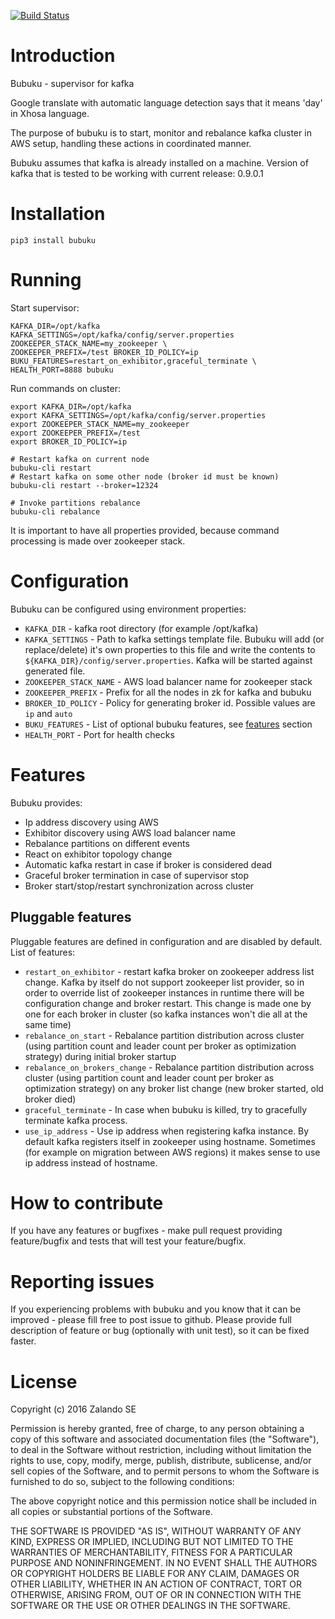 [![Build Status](https://travis-ci.org/zalando-incubator/bubuku.svg)](https://travis-ci.org/zalando-incubator/bubuku)
# Introduction

Bubuku - supervisor for kafka


Google translate with automatic language detection says that it means 'day' in
Xhosa language.


The purpose of bubuku is to start, monitor and rebalance kafka cluster in AWS setup, handling these actions in 
coordinated manner.
 
Bubuku assumes that kafka is already installed on a machine. Version of kafka that is tested to be working
with current release: 0.9.0.1

# Installation
```
pip3 install bubuku
```

# Running
Start supervisor:
```
KAFKA_DIR=/opt/kafka KAFKA_SETTINGS=/opt/kafka/config/server.properties ZOOKEEPER_STACK_NAME=my_zookeeper \
ZOOKEEPER_PREFIX=/test BROKER_ID_POLICY=ip BUKU_FEATURES=restart_on_exhibitor,graceful_terminate \
HEALTH_PORT=8888 bubuku 
```
Run commands on cluster:
```
export KAFKA_DIR=/opt/kafka
export KAFKA_SETTINGS=/opt/kafka/config/server.properties 
export ZOOKEEPER_STACK_NAME=my_zookeeper 
export ZOOKEEPER_PREFIX=/test 
export BROKER_ID_POLICY=ip

# Restart kafka on current node
bubuku-cli restart
# Restart kafka on some other node (broker id must be known)
bubuku-cli restart --broker=12324

# Invoke partitions rebalance
bubuku-cli rebalance
```
It is important to have all properties provided, because command processing is made over zookeeper stack. 

# Configuration

Bubuku can be configured using environment properties:

 - `KAFKA_DIR` - kafka root directory (for example /opt/kafka) 
 - `KAFKA_SETTINGS` - Path to kafka settings template file. Bubuku will add (or replace/delete) it's own 
 properties to this file and write the contents to `${KAFKA_DIR}/config/server.properties`. Kafka will be started 
  against generated file.
 - `ZOOKEEPER_STACK_NAME` - AWS load balancer name for zookeeper stack
 - `ZOOKEEPER_PREFIX` - Prefix for all the nodes in zk for kafka and bubuku
 - `BROKER_ID_POLICY` - Policy for generating broker id. Possible values are `ip` and `auto`
 - `BUKU_FEATURES` - List of optional bubuku features, see [features](#features) section
 - `HEALTH_PORT` - Port for health checks
 
# Features #

Bubuku provides:
    
 - Ip address discovery using AWS
 - Exhibitor discovery using AWS load balancer name
 - Rebalance partitions on different events
 - React on exhibitor topology change
 - Automatic kafka restart in case if broker is considered dead
 - Graceful broker termination in case of supervisor stop
 - Broker start/stop/restart synchronization across cluster
 
## <a name="features"></a> Pluggable features
Pluggable features are defined in configuration and are disabled by default. List of features:
 
 - `restart_on_exhibitor` - restart kafka broker on zookeeper address list change. Kafka by itself do not support
 zookeeper list provider, so in order to override list of zookeeper instances in runtime there will be configuration
 change and broker restart. This change is made one by one for each broker in cluster (so kafka instances won't die
 all at the same time)
 - `rebalance_on_start` - Rebalance partition distribution across cluster (using partition count and leader count
 per broker as optimization strategy) during initial broker startup
 - `rebalance_on_brokers_change` - Rebalance partition distribution across cluster (using partition count and leader 
 count per broker as optimization strategy) on any broker list change (new broker started, old broker died)
 - `graceful_terminate` - In case when bubuku is killed, try to gracefully terminate kafka process.
 - `use_ip_address` - Use ip address when registering kafka instance. By default kafka registers itself in 
 zookeeper using hostname. Sometimes (for example on migration between AWS regions) it makes sense to use ip 
 address instead of hostname.
 
# How to contribute

If you have any features or bugfixes - make pull request providing feature/bugfix and tests that will test your 
feature/bugfix.

# Reporting issues

If you experiencing problems with bubuku and you know that it can be improved - please fill free to post issue
to github. Please provide full description of feature or bug (optionally with unit test), so it can be fixed 
faster.

# License

Copyright (c) 2016 Zalando SE

Permission is hereby granted, free of charge, to any person obtaining a copy of this software and associated
documentation files (the "Software"), to deal in the Software without restriction, including without limitation the
rights to use, copy, modify, merge, publish, distribute, sublicense, and/or sell copies of the Software, and to permit
persons to whom the Software is furnished to do so, subject to the following conditions:

The above copyright notice and this permission notice shall be included in all copies or substantial portions of the
Software.

THE SOFTWARE IS PROVIDED "AS IS", WITHOUT WARRANTY OF ANY KIND, EXPRESS OR IMPLIED, INCLUDING BUT NOT LIMITED TO THE
WARRANTIES OF MERCHANTABILITY, FITNESS FOR A PARTICULAR PURPOSE AND NONINFRINGEMENT. IN NO EVENT SHALL THE AUTHORS OR
COPYRIGHT HOLDERS BE LIABLE FOR ANY CLAIM, DAMAGES OR OTHER LIABILITY, WHETHER IN AN ACTION OF CONTRACT, TORT OR
OTHERWISE, ARISING FROM, OUT OF OR IN CONNECTION WITH THE SOFTWARE OR THE USE OR OTHER DEALINGS IN THE SOFTWARE.
